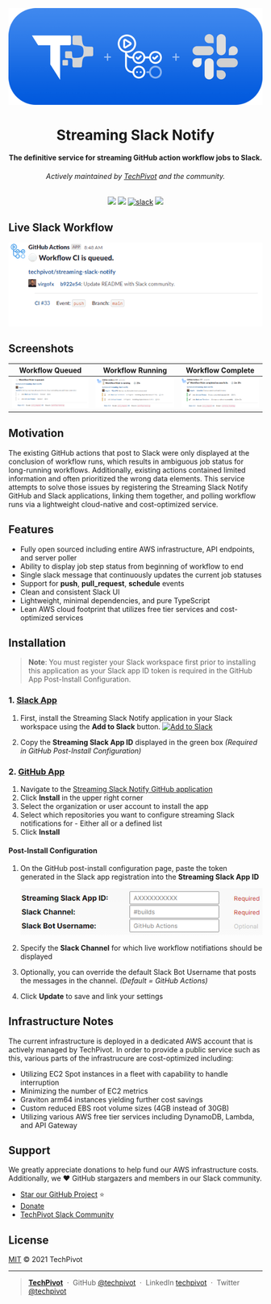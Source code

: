 <p align="center">
  <img src="./assets/techpivot-streaming-slack-notifier-logo.png" alt="TechPivot Streaming Slack Notifier Logo" />
</p>

<h1 align="center">Streaming Slack Notify</h1>

<h4 align="center">
  The definitive service for streaming GitHub action workflow jobs to Slack.
</h4>
<h6 align="center">
  Actively maintained by <a href="https://www.techpivot.net">TechPivot</a> and the community.
</h4>

<p align="center" color="red">
  <a href="https://github.com/techpivot/streaming-slack-notify/actions/workflows/ci.yml">
    <img src="https://github.com/techpivot/streaming-slack-notify/actions/workflows/ci.yml/badge.svg" /></a>
  <a href="https://codeclimate.com/repos/5eb1cb1c668cc4318e007908/maintainability">
    <img src="https://api.codeclimate.com/v1/badges/0ffe5bd35f9e43f827b9/maintainability" /></a>
  <a href="https://join.slack.com/t/techpivot/shared_invite/zt-qu89fikk-lagR4dXfwqODi7tbc8~cRg">
    <img src="https://img.shields.io/badge/slack-techpivot-077ed3.svg?logo=slack" alt="slack" /></a>
  <a href="https://github.com/techpivot/streaming-slack-notify/stargazers">
    <img src="https://img.shields.io/github/stars/techpivot/streaming-slack-notify.svg?style=social&label=Stars&cacheSeconds=900" /></a>
</p>

## Live Slack Workflow

![](./assets/screenshots/live-workflow.gif)

## Screenshots

| Workflow Queued                                                                                   | Workflow Running                                                                                  | Workflow Complete                                                                                     |
| ------------------------------------------------------------------------------------------------- | ------------------------------------------------------------------------------------------------- | ----------------------------------------------------------------------------------------------------- |
| [![](./assets/screenshots/workflow-run-queued.png)](./assets/screenshots/workflow-run-queued.png) | [![](./assets/screenshots/workflow-run-active.png)](./assets/screenshots/workflow-run-active.png) | [![](./assets/screenshots/workflow-run-complete.png)](./assets/screenshots/workflow-run-complete.png) |

## Motivation

The existing GitHub actions that post to Slack were only displayed at the conclusion of workflow runs, which results in
ambiguous job status for long-running workflows. Additionally, existing actions contained limited information and often
prioritized the wrong data elements. This service attempts to solve those issues by registering the Streaming Slack
Notify GitHub and Slack applications, linking them together, and polling workflow runs via a lightweight cloud-native
and cost-optimized service.

## Features

- Fully open sourced including entire AWS infrastructure, API endpoints, and server poller
- Ability to display job step status from beginning of workflow to end
- Single slack message that continuously updates the current job statuses
- Support for **push**, **pull_request**, **schedule** events
- Clean and consistent Slack UI
- Lightweight, minimal dependencies, and pure TypeScript
- Lean AWS cloud footprint that utilizes free tier services and cost-optimized services

## Installation

> **Note**: You must register your Slack workspace first prior to installing this application as your Slack app ID token
> is required in the GitHub App Post-Install Configuration.

### 1. [Slack App](https://slack.com/oauth/v2/authorize?client_id=3012618307.1089892585986&scope=chat:write,chat:write.customize,chat:write.public&user_scope=)

1. First, install the Streaming Slack Notify application in your Slack workspace using the **Add to Slack** button.
   <a href="https://slack.com/oauth/v2/authorize?client_id=3012618307.1089892585986&scope=chat:write,chat:write.customize,chat:write.public&user_scope="><img alt="Add to Slack" height="40" width="139" src="https://platform.slack-edge.com/img/add_to_slack.png" srcSet="https://platform.slack-edge.com/img/add_to_slack.png 1x, https://platform.slack-edge.com/img/add_to_slack@2x.png 2x" /></a>

1. Copy the **Streaming Slack App ID** displayed in the green box _(Required in GitHub Post-Install Configuration)_

### 2. [GitHub App](https://github.com/apps/streaming-slack-notify)

1. Navigate to the [Streaming Slack Notify GitHub application](https://github.com/apps/streaming-slack-notify)
1. Click **Install** in the upper right corner
1. Select the organization or user account to install the app
1. Select which repositories you want to configure streaming Slack notifications for - Either all or a defined list
1. Click **Install**

#### Post-Install Configuration

1. On the GitHub post-install configuration page, paste the token generated in the Slack app registration into the
   **Streaming Slack App ID**

   ![](./assets/screenshots/github-post-install-configuration.png)

1. Specify the **Slack Channel** for which live workflow notifiations should be displayed
1. Optionally, you can override the default Slack Bot Username that posts the messages in the channel. _(Default =
   GitHub Actions)_
1. Click **Update** to save and link your settings

## Infrastructure Notes

The current infrastructure is deployed in a dedicated AWS account that is actively managed by TechPivot. In order to
provide a public service such as this, various parts of the infrastrucure are cost-optimized including:

- Utilizing EC2 Spot instances in a fleet with capability to handle interruption
- Minimizing the number of EC2 metrics
- Graviton arm64 instances yielding further cost savings
- Custom reduced EBS root volume sizes (4GB instead of 30GB)
- Utilizing various AWS free tier services including DynamoDB, Lambda, and API Gateway

## Support

We greatly appreciate donations to help fund our AWS infrastructure costs. Additionally, we ♥ GitHub stargazers and
members in our Slack community.

- [Star our GitHub Project](https://github.com/techpivot/streaming-slack-notify/stargazers) :star:
- [Donate](https://github.com/sponsors/techpivot)
- [TechPivot Slack Community](https://join.slack.com/t/techpivot/shared_invite/zt-qu89fikk-lagR4dXfwqODi7tbc8~cRg)

## License

[MIT](./LICENSE) © 2021 TechPivot

---

> **[TechPivot](https://www.techpivot.net)**&nbsp;&nbsp;&middot;&nbsp;&nbsp;GitHub
> [@techpivot](https://github.com/techpivot)&nbsp;&nbsp;&middot;&nbsp;&nbsp;LinkedIn
> [techpivot](https://www.linkedin.com/company/techpivot/)&nbsp;&nbsp;&middot;&nbsp;&nbsp;Twitter
> [@techpivot](https://twitter.com/techpivot)
